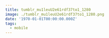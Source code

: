 ```yaml
---
title: tumblr_mu1leuU2e61rdf37to1_1280
image: ./tumblr_mu1leuU2e61rdf37to1_1280.png
date: '1970-01-01T00:00:00.000Z'
tags:
  - mobile
---
```


